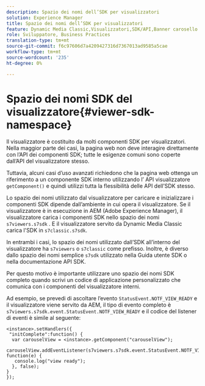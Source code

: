 ```yaml
---
description: Spazio dei nomi dell’SDK per visualizzatori
solution: Experience Manager
title: Spazio dei nomi dell’SDK per visualizzatori
feature: Dynamic Media Classic,Visualizzatori,SDK/API,Banner carosello
role: Sviluppatore, Business Practices
translation-type: tm+mt
source-git-commit: f6c97606d7a4209427316d7367013ad9585a5cae
workflow-type: tm+mt
source-wordcount: '235'
ht-degree: 0%

---
```



# Spazio dei nomi SDK del visualizzatore{#viewer-sdk-namespace}

Il visualizzatore è costituito da molti componenti SDK per visualizzatori. Nella maggior parte dei casi, la pagina web non deve interagire direttamente con l’API dei componenti SDK; tutte le esigenze comuni sono coperte dall’API del visualizzatore stesso.

Tuttavia, alcuni casi d’uso avanzati richiedono che la pagina web ottenga un riferimento a un componente SDK interno utilizzando l’ API visualizzatore `getComponent()` e quindi utilizzi tutta la flessibilità delle API dell’SDK stesso.

Lo spazio dei nomi utilizzato dal visualizzatore per caricare e inizializzare i componenti SDK dipende dall’ambiente in cui opera il visualizzatore. Se il visualizzatore è in esecuzione in AEM (Adobe Experience Manager), il visualizzatore carica i componenti SDK nello spazio dei nomi `s7viewers.s7sdk` . E il visualizzatore servito da Dynamic Media Classic carica l&#39;SDK in `s7classic.s7sdk`.

In entrambi i casi, lo spazio dei nomi utilizzato dall’SDK all’interno del visualizzatore ha `s7viewers` o `s7classic` come prefisso. Inoltre, è diverso dallo spazio dei nomi semplice `s7sdk` utilizzato nella Guida utente SDK o nella documentazione API SDK.

Per questo motivo è importante utilizzare uno spazio dei nomi SDK completo quando scrivi un codice di applicazione personalizzato che comunica con i componenti del visualizzatore interni.

Ad esempio, se prevedi di ascoltare l’evento `StatusEvent.NOTF_VIEW_READY` e il visualizzatore viene servito da AEM, il tipo di evento completo è `s7viewers.s7sdk.event.StatusEvent.NOTF_VIEW_READY` e il codice del listener di eventi è simile al seguente:

```
<instance>.setHandlers({ 
 "initComplete":function() { 
  var carouselView = <instance>.getComponent("carouselView"); 
   carouselView.addEventListener(s7viewers.s7sdk.event.StatusEvent.NOTF_VIEW_READY, function(e) { 
   console.log("view ready"); 
  }, false); 
} 
});
```

